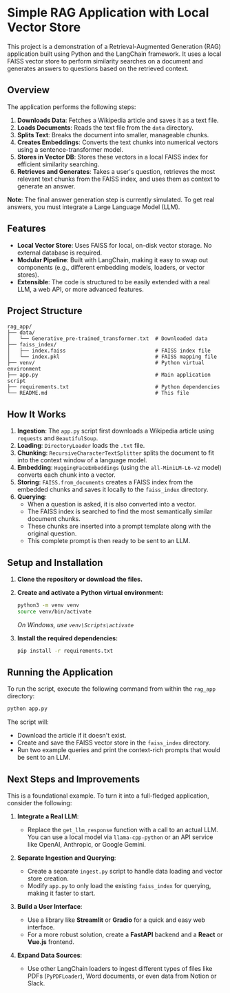 # Simple RAG Application with Local Vector Store

This project is a demonstration of a Retrieval-Augmented Generation (RAG) application built using Python and the LangChain framework. It uses a local FAISS vector store to perform similarity searches on a document and generates answers to questions based on the retrieved context.

## Overview

The application performs the following steps:
1.  **Downloads Data**: Fetches a Wikipedia article and saves it as a text file.
2.  **Loads Documents**: Reads the text file from the `data` directory.
3.  **Splits Text**: Breaks the document into smaller, manageable chunks.
4.  **Creates Embeddings**: Converts the text chunks into numerical vectors using a sentence-transformer model.
5.  **Stores in Vector DB**: Stores these vectors in a local FAISS index for efficient similarity searching.
6.  **Retrieves and Generates**: Takes a user's question, retrieves the most relevant text chunks from the FAISS index, and uses them as context to generate an answer.

**Note**: The final answer generation step is currently simulated. To get real answers, you must integrate a Large Language Model (LLM).

## Features

-   **Local Vector Store**: Uses FAISS for local, on-disk vector storage. No external database is required.
-   **Modular Pipeline**: Built with LangChain, making it easy to swap out components (e.g., different embedding models, loaders, or vector stores).
-   **Extensible**: The code is structured to be easily extended with a real LLM, a web API, or more advanced features.

## Project Structure

```
rag_app/
├── data/
│   └── Generative_pre-trained_transformer.txt  # Downloaded data
├── faiss_index/
│   ├── index.faiss                             # FAISS index file
│   └── index.pkl                               # FAISS mapping file
├── venv/                                       # Python virtual environment
├── app.py                                      # Main application script
├── requirements.txt                            # Python dependencies
└── README.md                                   # This file
```

## How It Works

1.  **Ingestion**: The `app.py` script first downloads a Wikipedia article using `requests` and `BeautifulSoup`.
2.  **Loading**: `DirectoryLoader` loads the `.txt` file.
3.  **Chunking**: `RecursiveCharacterTextSplitter` splits the document to fit into the context window of a language model.
4.  **Embedding**: `HuggingFaceEmbeddings` (using the `all-MiniLM-L6-v2` model) converts each chunk into a vector.
5.  **Storing**: `FAISS.from_documents` creates a FAISS index from the embedded chunks and saves it locally to the `faiss_index` directory.
6.  **Querying**:
    - When a question is asked, it is also converted into a vector.
    - The FAISS index is searched to find the most semantically similar document chunks.
    - These chunks are inserted into a prompt template along with the original question.
    - This complete prompt is then ready to be sent to an LLM.

## Setup and Installation

1.  **Clone the repository or download the files.**

2.  **Create and activate a Python virtual environment:**
    ```sh
    python3 -m venv venv
    source venv/bin/activate
    ```
    *On Windows, use `venv\Scripts\activate`*

3.  **Install the required dependencies:**
    ```sh
    pip install -r requirements.txt
    ```

## Running the Application

To run the script, execute the following command from within the `rag_app` directory:

```sh
python app.py
```

The script will:
- Download the article if it doesn't exist.
- Create and save the FAISS vector store in the `faiss_index` directory.
- Run two example queries and print the context-rich prompts that would be sent to an LLM.

## Next Steps and Improvements

This is a foundational example. To turn it into a full-fledged application, consider the following:

1.  **Integrate a Real LLM**:
    - Replace the `get_llm_response` function with a call to an actual LLM. You can use a local model via `llama-cpp-python` or an API service like OpenAI, Anthropic, or Google Gemini.

2.  **Separate Ingestion and Querying**:
    - Create a separate `ingest.py` script to handle data loading and vector store creation.
    - Modify `app.py` to only load the existing `faiss_index` for querying, making it faster to start.

3.  **Build a User Interface**:
    - Use a library like **Streamlit** or **Gradio** for a quick and easy web interface.
    - For a more robust solution, create a **FastAPI** backend and a **React** or **Vue.js** frontend.

4.  **Expand Data Sources**:
    - Use other LangChain loaders to ingest different types of files like PDFs (`PyPDFLoader`), Word documents, or even data from Notion or Slack.
